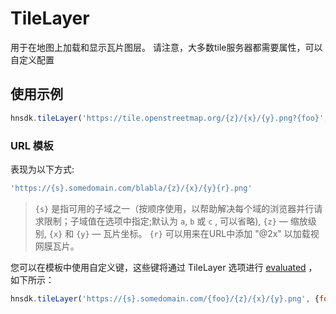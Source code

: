 # TileLayer

用于在地图上加载和显示瓦片图层。 请注意，大多数tile服务器都需要属性，可以自定义配置

## 使用示例

```js
hnsdk.tileLayer('https://tile.openstreetmap.org/{z}/{x}/{y}.png?{foo}', {foo: 'bar', attribution: '&copy; <a href="https://www.openstreetmap.org/copyright">OpenStreetMap</a> contributors'}).addTo(map);
```

### URL 模板

表现为以下方式:

```js
'https://{s}.somedomain.com/blabla/{z}/{x}/{y}{r}.png'
```

> `{s}` 是指可用的子域之一（按顺序使用，以帮助解决每个域的浏览器并行请求限制；子域值在选项中指定;默认为 `a`, `b` 或 `c` , 可以省略), `{z}` — 缩放级别, `{x}` 和 `{y}` — 瓦片坐标。 `{r}` 可以用来在URL中添加 "@2x" 以加载视网膜瓦片。

您可以在模板中使用自定义键，这些键将通过 TileLayer 选项进行 [evaluated]() ，如下所示：

```js
hnsdk.tileLayer('https://{s}.somedomain.com/{foo}/{z}/{x}/{y}.png', {foo: 'bar'});
```

<TileLayerCreation />

<TileLayerOptions />